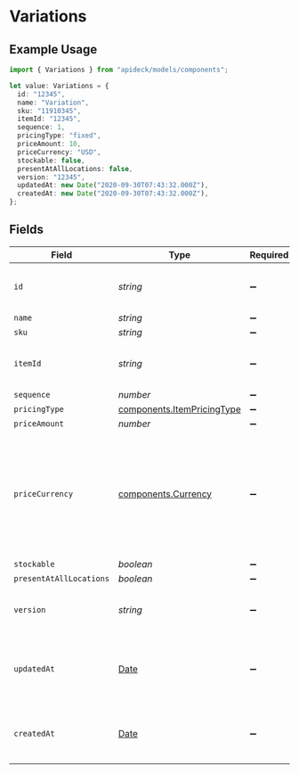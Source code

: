 # Variations

## Example Usage

```typescript
import { Variations } from "apideck/models/components";

let value: Variations = {
  id: "12345",
  name: "Variation",
  sku: "11910345",
  itemId: "12345",
  sequence: 1,
  pricingType: "fixed",
  priceAmount: 10,
  priceCurrency: "USD",
  stockable: false,
  presentAtAllLocations: false,
  version: "12345",
  updatedAt: new Date("2020-09-30T07:43:32.000Z"),
  createdAt: new Date("2020-09-30T07:43:32.000Z"),
};
```

## Fields

| Field                                                                                                                              | Type                                                                                                                               | Required                                                                                                                           | Description                                                                                                                        | Example                                                                                                                            |
| ---------------------------------------------------------------------------------------------------------------------------------- | ---------------------------------------------------------------------------------------------------------------------------------- | ---------------------------------------------------------------------------------------------------------------------------------- | ---------------------------------------------------------------------------------------------------------------------------------- | ---------------------------------------------------------------------------------------------------------------------------------- |
| `id`                                                                                                                               | *string*                                                                                                                           | :heavy_minus_sign:                                                                                                                 | A unique identifier for an object.                                                                                                 | 12345                                                                                                                              |
| `name`                                                                                                                             | *string*                                                                                                                           | :heavy_minus_sign:                                                                                                                 | N/A                                                                                                                                | Variation                                                                                                                          |
| `sku`                                                                                                                              | *string*                                                                                                                           | :heavy_minus_sign:                                                                                                                 | N/A                                                                                                                                | 11910345                                                                                                                           |
| `itemId`                                                                                                                           | *string*                                                                                                                           | :heavy_minus_sign:                                                                                                                 | A unique identifier for an object.                                                                                                 | 12345                                                                                                                              |
| `sequence`                                                                                                                         | *number*                                                                                                                           | :heavy_minus_sign:                                                                                                                 | N/A                                                                                                                                | 1                                                                                                                                  |
| `pricingType`                                                                                                                      | [components.ItemPricingType](../../models/components/itempricingtype.md)                                                           | :heavy_minus_sign:                                                                                                                 | N/A                                                                                                                                | fixed                                                                                                                              |
| `priceAmount`                                                                                                                      | *number*                                                                                                                           | :heavy_minus_sign:                                                                                                                 | N/A                                                                                                                                | 10                                                                                                                                 |
| `priceCurrency`                                                                                                                    | [components.Currency](../../models/components/currency.md)                                                                         | :heavy_minus_sign:                                                                                                                 | Indicates the associated currency for an amount of money. Values correspond to [ISO 4217](https://en.wikipedia.org/wiki/ISO_4217). | USD                                                                                                                                |
| `stockable`                                                                                                                        | *boolean*                                                                                                                          | :heavy_minus_sign:                                                                                                                 | N/A                                                                                                                                | false                                                                                                                              |
| `presentAtAllLocations`                                                                                                            | *boolean*                                                                                                                          | :heavy_minus_sign:                                                                                                                 | N/A                                                                                                                                | false                                                                                                                              |
| `version`                                                                                                                          | *string*                                                                                                                           | :heavy_minus_sign:                                                                                                                 | The user who last updated the object.                                                                                              | 12345                                                                                                                              |
| `updatedAt`                                                                                                                        | [Date](https://developer.mozilla.org/en-US/docs/Web/JavaScript/Reference/Global_Objects/Date)                                      | :heavy_minus_sign:                                                                                                                 | The date and time when the object was last updated.                                                                                | 2020-09-30T07:43:32.000Z                                                                                                           |
| `createdAt`                                                                                                                        | [Date](https://developer.mozilla.org/en-US/docs/Web/JavaScript/Reference/Global_Objects/Date)                                      | :heavy_minus_sign:                                                                                                                 | The date and time when the object was created.                                                                                     | 2020-09-30T07:43:32.000Z                                                                                                           |